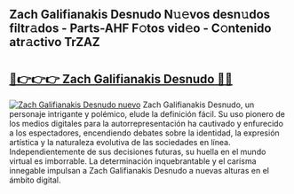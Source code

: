 ## Zach Galifianakis Desnudo N𝚞𝚎vos desn𝚞dos filtr𝚊dos - Parts-AHF F𝚘tos vid𝚎o - C𝚘ntenido atr𝚊ctivo TrZAZ

# <h2><a href="http://mb8mir.tromn.icu/?c=Zach+Galifianakis+Desnudo">🔗👉👉👉 Zach Galifianakis Desnudo 🔗🔗</a></h2>

[![Zach Galifianakis Desnudo nuevo](https://i.imgur.com/pEAQMta.gif)](http://mb8mir.tromn.icu/?c=Zach+Galifianakis+Desnudo)
Zach Galifianakis Desnudo, un personaje intrigante y polémico, elude la definición fácil. Su uso pionero de los medios digitales para la autorrepresentación ha cautivado y enfurecido a los espectadores, encendiendo debates sobre la identidad, la expresión artística y la naturaleza evolutiva de las sociedades en línea. Independientemente de sus decisiones futuras, su huella en el mundo virtual es imborrable. La determinación inquebrantable y el carisma innegable impulsan a Zach Galifianakis Desnudo a nuevas alturas en el ámbito digital.
